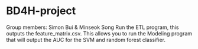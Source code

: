 # BD4H-project

Group members: Simon Bui & Minseok Song
Run the ETL program, this outputs the feature_matrix.csv. This allows you to run the Modeling program that will output the AUC for the SVM and random forest classifier.
